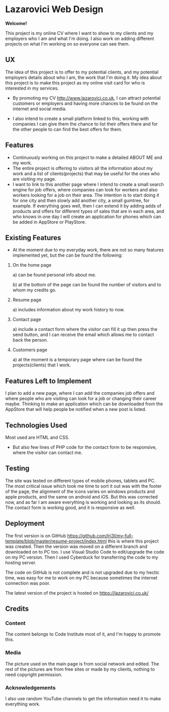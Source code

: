 # Lazarovici Web Design

**Welcome!**

This project is my online CV  where I want to show to my clients and my employers who I am and what I'm doing. I also work on adding different projects on what I'm working on so everyone can see them.

## UX

The idea of this project is to offer to my potential clients, and my potential employers details about who I am, the work that I'm doing it. My idea about this project is to make this project as my online visit card for who is interested in my services.

* By promoting my CV http://www.lazarovici.co.uk, I can attract potential customers or employers and having more chances to be found on the internet and social media.

* I also intend to create a small platform linked to this, working with companies I can give them the chance to list their offers there and for the other people to can find the best offers for them.


## Features 

* Continuously working on this project to make a detailed ABOUT ME and my work.
* The entire project is offering to visitors all the information about my work and a list of clients(projects) that may be useful for the ones who are visiting my page.
* I want to link to this another page where I intend to create a small search engine for job offers, where companies can look for workers and also workers looking for a job on their area. The intention is to start doing it for one city 
  and then slowly add another city, a small gumtree, for example. If everything goes well, then I can extend it by adding adds of products and offers for different types of sales that are in each area, and who knows in one day I will 
  create an application for phones which can be added in AppStore or PlayStore.

## Existing Features

* At the moment due to my everyday work, there are not so many features implemented yet, but the can be found the following:
1. On the home page 

	a) can be found personal info about me. 

	b) at the bottom of the page can be found the number of visitors and to whom my credits go. 
2. Resume page
	
    a) includes information about my work history to now.
3. Contact page 
	
    a) include a contact form where the visitor can fill it up then press the send button, and I can receive the email which allows me to contact back the person.
4. Customers page

	a) at the moment is a temporary page where can be found the projects(clients) that I work.			 

## Features Left to Implement

I plan to add a new page, where I can add the companies job offers and where people who are visiting can look for a job or changing their career maybe.
Thinking to make an application which can be downloaded from the AppStore that will help people be notified when a new post is listed.

## Technologies Used
Most used are HTML and CSS. 
* But also few lines of PHP code for the contact form to be responsive,  where the visitor can contact me. 
 
 ## Testing

The site was tested on different types of mobile phones, tablets and PC. The most critical issue which took me time to sort it out was with the footer of the page, the alignment of the icons varies on windows products and apple products, and the same on android and iOS. 
But this was corrected now, and as far I am aware everything is working and looking as its should.
The contact form is working good, and it is responsive as well. 

## Deployment
The first version is on GitHub https://github.com/Iri3l/my-full-template/blob/master/resume-project/index.html this is where this project was created. 
Then the version was moved on a different branch and downloaded on to PC too. 
I use Visual Studio Code to edit/upgrade the code on my PC version. Then I used Cyberduck for transferring the code to my hosting server.

The code on GitHub is not complete and is not upgraded due to my hectic time, was easy for me to work on my PC because sometimes the internet connection was poor.

The latest version of the project is hosted on https://lazarovici.co.uk/ 

## Credits

### Content
 The content belongs to Code Institute most of it, and I'm happy to promote this.

### Media
The picture used on the main page is from social network and edited. The rest of the pictures are from free sites or made by my clients, nothing to need copyright permission.

### Acknowledgements
I also use random YouTube channels to get the information need it to make everything work.

